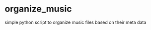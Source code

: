 organize_music
==============

simple python script to organize music files based on their meta data
